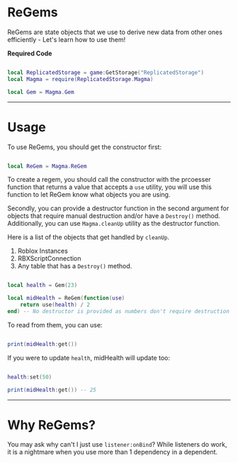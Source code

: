 # **ReGems**
ReGems are state objects that we use to derive new data from other ones efficiently - Let's learn how to use them!

**Required Code**
```Lua linenums="1" hl_lines="2 4"

local ReplicatedStorage = game:GetStorage("ReplicatedStorage")
local Magma = require(ReplicatedStorage.Magma)

local Gem = Magma.Gem
```
____

# **Usage**

To use ReGems, you should get the constructor first:

```Lua linenums="1" hl_lines="2 3"

local ReGem = Magma.ReGem
```

To create a regem, you should call the constructor with the prcoesser function that returns a value that accepts a `use` utility, you will use this function to let ReGem know what objects you are using. 

Secondly, you can provide a destructor function in the second argument for objects that require manual destruction and/or have a `Destroy()` method. Additionally, you can use `Magma.cleanUp` utility as the destructor function. 

Here is a list of the objects that get handled by `cleanUp`.
1. Roblox Instances
2. RBXScriptConnection
3. Any table that has a `Destroy()` method.

```Lua linenums="1" hl_lines="2 3"

local health = Gem(23)

local midHealth = ReGem(function(use) 
    return use(health) / 2
end) -- No destructor is provided as numbers don't require destruction
```

To read from them, you can use:

```Lua linenums="1" hl_lines="2 3"

print(midHealth:get())
```

If you were to update `health`, midHealth will update too:
```Lua linenums="1" hl_lines="2 3"

health:set(50)

print(midHealth:get()) -- 25
```
______

# **Why ReGems?**

You may ask why can't I just use `listener:onBind`? While listeners do work, it is a nightmare when you use more than 1 dependency in a dependent.
